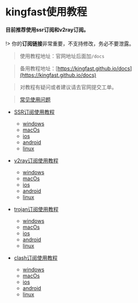 # kingfast使用教程

#### 目前推荐使用ssr订阅和v2ray订阅。

<!-- <p class="tip">你的<strong>订阅链接</strong>非常重要，不支持修改，务必不要泄露。</p> -->

!> 你的**订阅链接**非常重要，不支持修改，务必不要泄露。

>使用教程地址：官网地址后面加`/docs`

>备用教程地址：[https://kingfast.github.io/docs](https://kingfast.github.io/docs)

> 对教程有疑问或者建议请去官网提交工单。

> [常见使用问题](https://www.zybuluo.com/hellozubuluo/note/1719955)

- [SSR订阅使用教程](/ssr/)
    - [windows](/ssr/windows.md)
    - [macOs](/ssr/macOs.md)
    - [ios](/ssr/ios.md)
    - [android](/ssr/android.md)
    - [linux](/ssr/linux.md)

- [v2ray订阅使用教程](/v2ray/)
    - [windows](/v2ray/windows.md)
    - [macOs](/v2ray/macOs.md)
    - [ios](/v2ray/ios.md)
    - [android](/v2ray/android.md)
    - [linux](/v2ray/linux.md)

- [trojan订阅使用教程](/trojan/)
    - [windows](/trojan/windows.md)
    - [macOs](/trojan/macOs.md)
    - [ios](/trojan/ios.md)
    - [android](/trojan/android.md)
    - [linux](/trojan/linux.md)

- [clash订阅使用教程](/clash/)
    - [windows](/clash/windows.md)
    - [macOs](/clash/macOs.md)
    - [ios](/clash/ios.md)
    - [android](/clash/android.md)
    - [linux](/clash/linux.md)